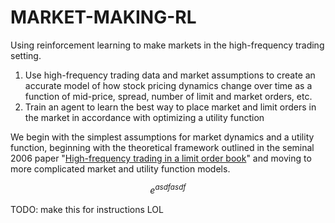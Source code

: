 # MARKET-MAKING-RL
Using reinforcement learning to make markets in the high-frequency trading setting.

1. Use high-frequency trading data and market assumptions to create an accurate model of how stock pricing dynamics change over time as a function of mid-price, spread, number of limit and market orders, etc.
2. Train an agent to learn the best way to place market and limit orders in the market in accordance with optimizing a utility function

We begin with the simplest assumptions for market dynamics and a utility function, beginning with the theoretical framework outlined in the seminal 2006 paper "[High-frequency trading in a limit order book](https://math.nyu.edu/~avellane/HighFrequencyTrading.pdf)" and moving to more complicated market and utility function models. 

$$e^{asdfasdf}$$

TODO: make this for instructions LOL

